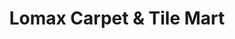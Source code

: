 ---
title: "Lomax Carpet & Tile Mart"
url: /montgomeryville/lomax-carpet-und-tile-mart/
shop: Fußböden
---